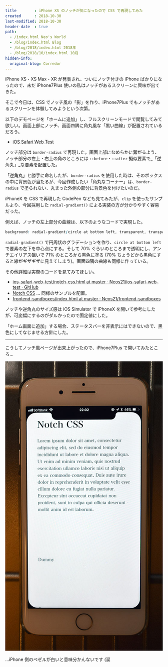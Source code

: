```yaml
---
title        : iPhone XS のノッチが気になったので CSS で再現してみた
created      : 2018-10-30
last-modified: 2018-10-30
header-date  : true
path:
  - /index.html Neo's World
  - /blog/index.html Blog
  - /blog/2018/index.html 2018年
  - /blog/2018/10/index.html 10月
hidden-info:
  original-blog: Corredor
---
```


iPhone XS・XS Max・XR が発表され、ついにノッチ付きの iPhone ばかりになったので、未だ iPhone7Plus 使いの私はノッチがあるスクリーンに興味が出てきた。

そこで今日は、CSS でノッチ風の「影」を作り、iPhone7Plus でもノッチがあるスクリーンを体験してみようという次第。

以下のデモページを「ホームに追加」し、フルスクリーンモードで閲覧してみて欲しい。画面上部にノッチ、画面四隅に角丸風な「黒い曲線」が配置されているだろう。

- [iOS Safari Web Test](https://neos21.github.io/poc-ios-safari-web/notch-css.html)

ノッチ部分は `border-radius` で再現した。画面上部になめらかに繋がるよう、ノッチ部分の左上・右上の角のところには `::before`・`::after` 擬似要素で_「逆角丸」_な要素を配置した。

「逆角丸」と勝手に命名したが、`border-radius` を使用した時は、そのボックスの中に背景色が当たるが、今回作成したい「角丸なコーナー」は、`border-radius` で塗られない、丸まった外側の部分に背景色を付けたいのだ。

iPhoneX を CSS で再現した CodePen なども見てみたが、`clip` を使ったサンプルより、今回採用した `radial-gradient()` による実装の方が分かりやすく容易だった。

例えば、ノッチの左上部分の曲線は、以下のようなコードで実現した。

```css
background: radial-gradient(circle at bottom left, transparent, transparent 70%, #000 71%, #000);
```

`radial-gradient()` で円周状のグラデーションを作り、`circle at bottom left` で要素の左下を中心点にする。そして 70% ぐらいのところまで透明にし、アンチエイリアス狙いで 71% のところから黒色に塗る (70% ちょうどから黒色にすると線がギザギザに見えてしまう)。画面四隅の曲線も同様に作っている。

その他詳細は実際のコードを見てみてほしい。

- [ios-safari-web-test/notch-css.html at master · Neos21/ios-safari-web-test · GitHub](https://github.com/Neos21/poc-ios-safari-web/blob/master/notch-css.html)
- [Notch CSS](https://neos21.github.io/frontend-sandboxes/notch-css/index.html) … 同様のサンプルを配置。
- [frontend-sandboxes/index.html at master · Neos21/frontend-sandboxes](https://github.com/neos21/frontend-sandboxes/blob/master/notch-css/index.html)

ノッチや逆角丸のサイズ感は iOS Simulator で iPhoneX を開いて参考にしたが、可変幅にするのがダルかったので固定値にした。

「ホーム画面に追加」する場合、ステータスバーを非表示にはできないので、黒色にしてなじませる方針にした。

---

こうしてノッチ風ページが出来上がったので、iPhone7Plus で開いてみたところ…

![iPhone 側のベゼルが白かった…](30-01-01.jpg)

…iPhone 側のベゼルが白いと意味分かんないです (涙
